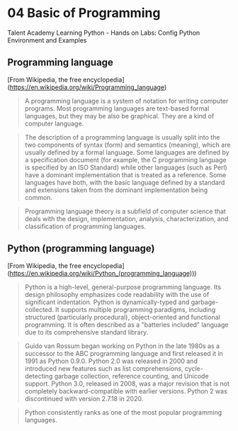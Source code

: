 # 04 Basic of Programming
Talent Academy Learning Python - Hands on Labs: Config Python Environment and Examples

## Programming language
[From Wikipedia, the free encyclopedia] (https://en.wikipedia.org/wiki/Programming_language)

> A programming language is a system of notation for writing computer programs. Most programming languages are text-based formal languages, but they may be also be graphical. They are a kind of computer language.

> The description of a programming language is usually split into the two components of syntax (form) and semantics (meaning), which are usually defined by a formal language. Some languages are defined by a specification document (for example, the C programming language is specified by an ISO Standard) while other languages (such as Perl) have a dominant implementation that is treated as a reference. Some languages have both, with the basic language defined by a standard and extensions taken from the dominant implementation being common.

> Programming language theory is a subfield of computer science that deals with the design, implementation, analysis, characterization, and classification of programming languages.



## Python (programming language)

[From Wikipedia, the free encyclopedia] (https://en.wikipedia.org/wiki/Python_(programming_language)))
> Python is a high-level, general-purpose programming language. Its design philosophy emphasizes code readability with the use of significant indentation. Python is dynamically-typed and garbage-collected. It supports multiple programming paradigms, including structured (particularly procedural), object-oriented and functional programming. It is often described as a "batteries included" language due to its comprehensive standard library.

> Guido van Rossum began working on Python in the late 1980s as a successor to the ABC programming language and first released it in 1991 as Python 0.9.0. Python 2.0 was released in 2000 and introduced new features such as list comprehensions, cycle-detecting garbage collection, reference counting, and Unicode support. Python 3.0, released in 2008, was a major revision that is not completely backward-compatible with earlier versions. Python 2 was discontinued with version 2.7.18 in 2020.

> Python consistently ranks as one of the most popular programming languages.
